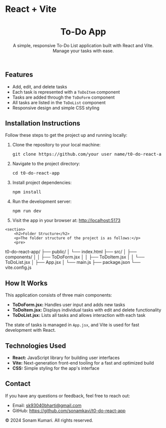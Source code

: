 # React + Vite

<!DOCTYPE html>
<html lang="en">
<head>
    <meta charset="UTF-8">
    <meta name="viewport" content="width=device-width, initial-scale=1.0">
    
</head>
<body>

   <header>
        <h1>To-Do App</h1>
        <p>A simple, responsive To-Do List application built with React and Vite. Manage your tasks with ease.</p>
    </header>

  <section>
        <h2>Features</h2>
        <ul>
            <li>Add, edit, and delete tasks</li>
            <li>Each task is represented with a <code>ToDoItem</code> component</li>
            <li>Tasks are added through the <code>ToDoForm</code> component</li>
            <li>All tasks are listed in the <code>ToDoList</code> component</li>
            <li>Responsive design and simple CSS styling</li>
        </ul>
    </section>

  <section>
        <h2>Installation Instructions</h2>
        <p>Follow these steps to get the project up and running locally:</p>
        <ol>
            <li>Clone the repository to your local machine: 
                <pre>git clone https://github.com/your user name/t0-do-react-app.git</pre>
            </li>
            <li>Navigate to the project directory: 
                <pre>cd t0-do-react-app</pre>
            </li>
            <li>Install project dependencies: 
                <pre>npm install</pre>
            </li>
            <li>Run the development server: 
                <pre>npm run dev</pre>
            </li>
            <li>Visit the app in your browser at: 
                <a href="http://localhost:5173" target="_blank">http://localhost:5173</a></li>
        </ol>
    </section>

    <section>
        <h2>Folder Structure</h2>
        <p>The folder structure of the project is as follows:</p>
        <pre>
t0-do-react-app/
├── public/
│   └── index.html
├── src/
│   ├── components/
│   │   ├── ToDoForm.jsx
│   │   ├── ToDoItem.jsx
│   │   └── ToDoList.jsx
│   ├── App.jsx
│   └── main.js
├── package.json
└── vite.config.js
        </pre>
    </section>

   <section>
        <h2>How It Works</h2>
        <p>This application consists of three main components:</p>
        <ul>
            <li><strong>ToDoForm.jsx:</strong> Handles user input and adds new tasks</li>
            <li><strong>ToDoItem.jsx:</strong> Displays individual tasks with edit and delete functionality</li>
            <li><strong>ToDoList.jsx:</strong> Lists all tasks and allows interaction with each task</li>
        </ul>
        <p>The state of tasks is managed in <code>App.jsx</code>, and Vite is used for fast development with React.</p>
    </section>

  <section>
        <h2>Technologies Used</h2>
        <ul>
            <li><strong>React:</strong> JavaScript library for building user interfaces</li>
            <li><strong>Vite:</strong> Next-generation front-end tooling for a fast and optimized build</li>
            <li><strong>CSS:</strong> Simple styling for the app's interface</li>
        </ul>
    </section>

  <section>
        <h2>Contact</h2>
        <p>If you have any questions or feedback, feel free to reach out:</p>
        <ul>
            <li>Email: <a href="mailto:sk93040bharti@gmail.com">sk93040bharti@gmail.com</a></li>
            <li>GitHub: <a href="https://github.com/sonamkavi/t0-do-react-app">https://github.com/sonamkavi/t0-do-react-app</a></li>
        </ul>
    </section>

  <footer>
        <p>&copy; 2024 Sonam Kumari. All rights reserved.</p>
  </footer>

</body>
</html>

